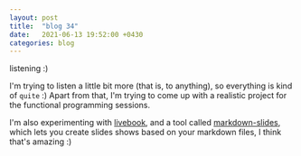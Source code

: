```yaml
---
layout: post
title:  "blog 34"
date:   2021-06-13 19:52:00 +0430
categories: blog
---
```


listening :)

I'm trying to listen a little bit more (that is, to anything), so everything is kind of `quite` :)
Apart from that, I'm trying to come up with a realistic project for the functional programming sessions.

I'm also experimenting with [livebook](https://github.com/elixir-nx/livebook), and a tool called [markdown-slides](https://gitlab.com/da_doomer/markdown-slides), which lets you create slides shows based on your markdown files, I think that's amazing :)
